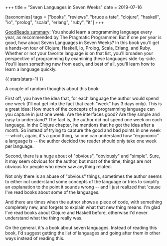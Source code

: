 +++
title = "Seven Languages in Seven Weeks"
date = 2019-07-16

[taxonomies]
tags = ["books", "reviews", "bruce a tate", "clojure", "haskell", "io", "prolog", "scala", "erlang", "ruby", "it"]
+++

[GoodReads summary](https://www.goodreads.com/book/show/7912517-seven-languages-in-seven-weeks):
You should learn a programming language every year, as recommended by The
Pragmatic Programmer. But if one per year is good, how about Seven Languages
in Seven Weeks? In this book you'll get a hands-on tour of Clojure, Haskell,
Io, Prolog, Scala, Erlang, and Ruby. Whether or not your favorite language is
on that list, you'll broaden your perspective of programming by examining
these languages side-by-side. You'll learn something new from each, and best
of all, you'll learn how to learn a language quickly.

<!-- more -->

{{ stars(stars=1) }}

A couple of random thoughts about this book:

First off, you have the idea that, for each language the author would spend
one week (I'll not get into the fact that each "week" has 3 days only). This
is a great idea: How much of the concepts of a programming language can you
capture in just one week. Are the interfaces good? Are they simple and easy to
understand? The fact is, the author did not spend one week on each language.
In the Clojure chapter, he mentions that he got the idea after a month. So
instead of trying to capture the good and bad points in one week -- which,
again, it's a good thing, so one can understand how "ergonomic" a language is
-- the author decided the reader should only take one week per language.

Second, there is a huge about of "obvious", "obviously" and "simple". Sure, it
may seem obvious for the author, but most of the time, things are not obvious
for people who never saw anything related.

Not only there is an abuse of "obvious" things, sometimes the author seems to
either not understand some concepts of the language or tries to simplify an
explanation to the point it sounds wrong -- and I just realized that 'cause
I've read books about some of the languages.

And there are times when the author shows a piece of code, with something
completely new, and forgets to explain what that new thing means. I'm glad
I've read books about Clojure and Haskell before, otherwise I'd never
understand what the thing really was.

On the general, it's a book about seven languages. Instead of reading this
book, I'd suggest getting the list of languages and going after them in other
ways instead of reading this.
